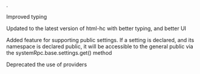 .

Improved typing

Updated to the latest version of html-hc with better typing, and better UI

Added feature for supporting public settings. If a setting is declared, and its namespace is declared public, it will be accessible to the general public via the systemRpc.base.settings.get() method

Deprecated the use of providers